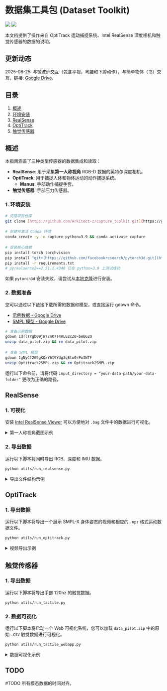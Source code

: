 # 数据集工具包 (Dataset Toolkit)

[![](https://img.shields.io/badge/language-English-blue)](README.md) [![](https://img.shields.io/badge/language-简体中文-blue)](README_zh.md)

本文档提供了操作来自 OptiTrack 运动捕捉系统、Intel RealSense 深度相机和触觉传感器的数据的说明。

## 更新动态

2025-06-25: 与微波炉交互（包含平视，弯腰和下蹲动作），与简单物体（书）交互，链接: [Google Drive](https://drive.google.com/file/d/1a8Ye2qrJW0ZEUzySNt9Riqn-RblRU4vV/view?usp=sharing).

## 目录

1. [概述](#概述)
2. [环境安装](#环境安装)
3. [RealSense](#realsense)
4. [OptiTrack](#optitrack)
5. [触觉传感器](#触觉传感器)

## 概述

本指南涵盖了三种类型传感器的数据集成和读取：

- **RealSense**: 用于采集**第一人称视角** RGB-D 数据的英特尔深度相机。
- **OptiTrack**: 用于捕捉人体和物体运动的动作捕捉系统。
  - **Manus**: 手部动作捕捉手套。
- **触觉传感器**: 手部压力传感器。

### 1. 环境安装
```bash
# 克隆项目仓库
git clone [https://github.com/Arkitect-z/capture_toolkit.git](https://github.com/Arkitect-z/capture_toolkit.git) && cd capture_toolkit

# 创建并激活 Conda 环境
conda create -y -n capture python=3.9 && conda activate capture

# 安装核心依赖
pip install torch torchvision
pip install "git+[https://github.com/facebookresearch/pytorch3d.git](https://github.com/facebookresearch/pytorch3d.git)"
pip install -r requirements.txt
# pyrealsense2==2.51.1.4348 已在 python=3.9 上测试成功
```
如果 `pytorch3d` 安装失败，请尝试从[本地克隆](https://github.com/facebookresearch/pytorch3d/blob/main/INSTALL.md#2-install-from-a-local-clone)进行安装。

### 2. 数据准备
您可以通过以下链接下载所需的数据和模型，或直接运行 gdown 命令。

* [示例数据 - Google Drive](https://drive.google.com/file/d/1dTlTYgb09jW77nK7T4ALG2cZ0-bebG2O/view?usp=sharing)
* [SMPL 模型 - Google Drive](https://drive.google.com/file/d/1gNyCf2G9gKQxY6I9Ydg3q8tw0rPwIWTF/view?usp=sharing)

```bash
# 准备示例数据
gdown 1dTlTYgb09jW77nK7T4ALG2cZ0-bebG2O
unzip data_pilot.zip && rm data_pilot.zip

# 准备 SMPL 模型
gdown 1gNyCf2G9gKQxY6I9Ydg3q8tw0rPwIWTF
unzip Optitrack2SMPL.zip && rm Optitrack2SMPL.zip
```

运行以下命令前，请将代码 `input_directory = “your-data-path/your-data-folder”` 更改为正确的路径。

## RealSense

### 1. 可视化
安装 [Intel RealSense Viewer](https://www.intelrealsense.com/sdk-2/) 可以方便地对 `.bag` 文件中的数据进行可视化。
<details>
    <summary>第一人称视角截图示例</summary>
    <img src="assets/EgoView_Screenshot.png" align=center />
</details>

### 2. 导出数据
运行以下脚本将同时导出 RGB、深度和 IMU 数据。
```bash
python utils/run_realsense.py
```
<details>
    <summary>导出文件结构示例</summary>
    <img src="assets/realsense_export.png" width = "270" height = "340" align=center />
</details>

## OptiTrack
### 1. 导出数据
运行以下脚本将导出一个展示 SMPL-X 身体姿态的视频和相应的 `.npz` 格式运动数据文件。
```bash
python utils/run_optitrack.py
```
<details>
    <summary>视频导出示例</summary>
    

https://github.com/user-attachments/assets/4fa949a6-d2c9-4787-af17-8eb7bd8de521


</details>

## 触觉传感器
### 1. 导出数据
运行以下脚本将导出手部 120hz 的触觉数据。
```bash
python utils/run_tactile.py
```

### 2. 数据可视化
运行以下脚本将启动一个 Web 可视化系统，您可以加载 `data_pilot.zip` 中的原始 `.CSV` 触觉数据进行可视化。
```bash
python utils/run_tactile_webapp.py
```
<details>
    <summary>数据可视化示例</summary>
    
https://github.com/user-attachments/assets/9c05c21f-a0bb-476e-b868-6712618afc8b

</details>

## TODO
#TODO 所有模态数据的时间对齐。